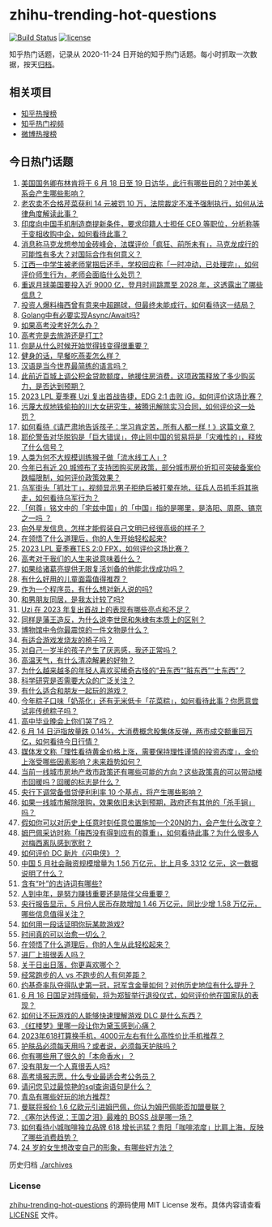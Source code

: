 # zhihu-trending-hot-questions

[![Build Status](https://github.com/justjavac/zhihu-trending-hot-questions/workflows/ci/badge.svg?branch=master)](https://github.com/justjavac/zhihu-trending-hot-questions/actions)
[![license](https://img.shields.io/github/license/justjavac/zhihu-trending-hot-questions)](https://github.com/justjavac/zhihu-trending-hot-questions/blob/master/LICENSE)

知乎热门话题，记录从 2020-11-24
日开始的知乎热门话题。每小时抓取一次数据，按天[归档](./archives)。

## 相关项目

- [知乎热搜榜](https://github.com/justjavac/zhihu-trending-top-search)
- [知乎热门视频](https://github.com/justjavac/zhihu-trending-hot-video)
- [微博热搜榜](https://github.com/justjavac/weibo-trending-hot-search)

## 今日热门话题

<!-- BEGIN -->
<!-- 最后更新时间 Thu Jun 15 2023 04:18:24 GMT+0800 (China Standard Time) -->

1. [美国国务卿布林肯将于 6 月 18 日至 19 日访华，此行有哪些目的？对中美关系会产生哪些影响？](https://www.zhihu.com/question/606641194)
1. [老农卖不合格芹菜获利 14 元被罚 10 万，法院裁定不准予强制执行，如何从法律角度解读此事？](https://www.zhihu.com/question/606519434)
1. [印度向中国手机制造商提新条件，要求印籍人士担任 CEO 等职位，分析称等于变相收购中企，如何看待此事？](https://www.zhihu.com/question/606514618)
1. [消息称马克龙想参加金砖峰会，法媒评价「疯狂、前所未有」，马克龙成行的可能性有多大？对国际合作有何意义？](https://www.zhihu.com/question/606517294)
1. [江西一中学生被老师掌掴后还手，学校回应称「一时冲动，已处理完」，如何评价师生行为，老师会面临什么处罚？](https://www.zhihu.com/question/606355810)
1. [重返月球美国要投入近 9000 亿，登月时间跳票至 2028 年，这透露出了哪些信息？](https://www.zhihu.com/question/606394948)
1. [投资人爆料梅西曾有意来中超踢球，但最终未能成行，如何看待这一结局？](https://www.zhihu.com/question/606640897)
1. [Golang中有必要实现Async/Await吗?](https://www.zhihu.com/question/599106611)
1. [如果高考没考好怎么办？](https://www.zhihu.com/question/605737839)
1. [高考完是去旅游还是打工?](https://www.zhihu.com/question/606485023)
1. [你是从什么时候开始觉得钱变得很重要？](https://www.zhihu.com/question/605958493)
1. [健身的话，早餐吃燕麦怎么样？](https://www.zhihu.com/question/347991282)
1. [汉语是当今世界最简练的语言吗？](https://www.zhihu.com/question/66497764)
1. [此前近百城上调公积金贷款额度，驰援住房消费，这项政策释放了多少购买力，是否达到预期？](https://www.zhihu.com/question/605669289)
1. [2023 LPL 夏季赛 Uzi 复出首战告捷，EDG 2:1 击败 iG，如何评价这场比赛？](https://www.zhihu.com/question/606583572)
1. [污蔑大叔地铁偷拍的川大女研究生，被腾讯解除实习合同，如何评价这一处罚？](https://www.zhihu.com/question/606445517)
1. [如何看待《请严肃地告诉孩子：学习肯定苦，所有人都一样！》这篇文章？](https://www.zhihu.com/question/606593393)
1. [耶伦警告对华脱钩是「巨大错误」，停止同中国的贸易将是「灾难性的」，释放了什么信号？](https://www.zhihu.com/question/606560492)
1. [人类为何不大规模训练猴子做「流水线工人」?](https://www.zhihu.com/question/597376599)
1. [今年已有近 20 城颁布了支持团购买房政策，部分城市房价折扣可突破备案价跌幅限制，如何评价政策效果？](https://www.zhihu.com/question/605669004)
1. [乌军街头「抓壮丁」，视频显示男子拒绝后被打晕在地，征兵人员抓手将其拖走，如何看待乌军行为？](https://www.zhihu.com/question/606382302)
1. [「何尊」铭文中的「宅兹中国」的「中国」指的是哪里，是洛阳、周原、镐京之一吗 ？](https://www.zhihu.com/question/282510614)
1. [向外星发信息，怎样才能假装自己文明已经很高级的样子？](https://www.zhihu.com/question/26109945)
1. [在领悟了什么道理后，你的人生开始轻松起来?](https://www.zhihu.com/question/605994430)
1. [2023 LPL 夏季赛TES 2:0 FPX，如何评价这场比赛？](https://www.zhihu.com/question/606636745)
1. [高考对于我们的人生来说意味着什么？](https://www.zhihu.com/question/606333041)
1. [如果给诸葛亮提供无限复活刘备的他能北伐成功吗？](https://www.zhihu.com/question/411928612)
1. [有什么好用的儿童面霜值得推荐？](https://www.zhihu.com/question/367853665)
1. [作为一个程序员，有什么想对新人说的吗?](https://www.zhihu.com/question/395697646)
1. [和男朋友同居，是我太计较了吗?](https://www.zhihu.com/question/606007032)
1. [Uzi 在 2023 年复出首战上的表现有哪些亮点和不足？](https://www.zhihu.com/question/606633235)
1. [同样是藩王造反，为什么说李世民和朱棣有本质上的区别？](https://www.zhihu.com/question/600701641)
1. [博物馆中令你最震惊的一件文物是什么？](https://www.zhihu.com/question/495456125)
1. [有适合游戏发烧友的椅子吗？](https://www.zhihu.com/question/605153911)
1. [对自己一岁半的孩子产生了厌恶感，我还正常吗？](https://www.zhihu.com/question/606034442)
1. [高温天气，有什么清凉解暑的好物？](https://www.zhihu.com/question/543078111)
1. [为什么越来越多的年轻人喜欢买稀奇古怪的“丑东西”“脏东西”“土东西”？](https://www.zhihu.com/question/606407983)
1. [科学研究是否需要大众的广泛关注？](https://www.zhihu.com/question/338661129)
1. [有什么适合和朋友一起玩的游戏？](https://www.zhihu.com/question/606364821)
1. [今年粽子口味「奶茶化」还有无米低卡「花菜粽」，如何看待此事？你愿意尝试非传统粽子吗？](https://www.zhihu.com/question/606587455)
1. [高中毕业晚会上你们哭了吗？](https://www.zhihu.com/question/333367600)
1. [6 月 14 日沪指放量跌 0.14%，大消费概念股集体反弹，两市成交额重回万亿，如何看待今日行情？](https://www.zhihu.com/question/606520756)
1. [媒体发文称「理性看待黄金价格上涨，需要保持理性谨慎的投资态度」，金价上涨受哪些因素影响？未来趋势如何？](https://www.zhihu.com/question/606505681)
1. [当前一线城市房地产救市政策还有哪些可能的方向？这些政策真的可以带动楼市回暖吗？回暖的标志是什么？](https://www.zhihu.com/question/605671170)
1. [央行下调常备借贷便利利率 10 个基点，将产生哪些影响？](https://www.zhihu.com/question/606450228)
1. [如果一线城市解除限购，效果依旧未达到预期，政府还有其他的「杀手锏」吗？](https://www.zhihu.com/question/605671535)
1. [假如你可以对历史上任意时刻任意位置施加一个20N的力，会产生什么改变？](https://www.zhihu.com/question/606039811)
1. [姆巴佩采访时称「梅西没有得到应有的尊重」，如何看待此事？为什么很多人对梅西离队感到宽慰？](https://www.zhihu.com/question/606541357)
1. [如何评价 DC 新片《闪电侠》？](https://www.zhihu.com/question/598042943)
1. [中国 5 月社会融资规模增量为 1.56 万亿元，比上月多 3312 亿元，这一数据说明了什么？](https://www.zhihu.com/question/606375297)
1. [含有“叶”的古诗词有哪些?](https://www.zhihu.com/question/606516288)
1. [人到中年，是努力赚钱重要还是陪伴父母重要？](https://www.zhihu.com/question/598077018)
1. [央行报告显示，5 月份人民币存款增加 1.46 万亿元，同比少增 1.58 万亿元，哪些信息值得关注？](https://www.zhihu.com/question/606376740)
1. [如何用一段话证明你玩某款游戏?](https://www.zhihu.com/question/605366291)
1. [时间真的可以治愈一切么？](https://www.zhihu.com/question/604621748)
1. [在领悟了什么道理后，你的人生从此轻松起来？](https://www.zhihu.com/question/604775983)
1. [进厂上班很丢人吗？](https://www.zhihu.com/question/605924106)
1. [关于日出日落，你更喜欢哪个？](https://www.zhihu.com/question/597102484)
1. [经常跑步的人 vs 不跑步的人有何差距？](https://www.zhihu.com/question/604007321)
1. [约基奇率队夺得队史第一冠，冠军含金量如何？对他历史地位有什么提升？](https://www.zhihu.com/question/606339135)
1. [6 月 16 日国足对阵缅甸，将为郑智举行退役仪式，如何评价他在国家队的表现？](https://www.zhihu.com/question/606133754)
1. [如何让不玩游戏的人能够快速理解游戏 DLC 是什么东西？](https://www.zhihu.com/question/606170703)
1. [《红楼梦》里哪一段让你为黛玉感到心痛？](https://www.zhihu.com/question/605462345)
1. [2023年618打算换手机，4000元左右有什么高性价比手机推荐？](https://www.zhihu.com/question/600444543)
1. [护肤品必须每天用吗？或者说，必须每天护肤吗？](https://www.zhihu.com/question/599657846)
1. [你有哪些用了很久的「本命香水」？](https://www.zhihu.com/question/602677157)
1. [没有朋友一个人真很丢人吗?](https://www.zhihu.com/question/606351361)
1. [高考填报志愿，什么专业最适合考公务员？](https://www.zhihu.com/question/606066939)
1. [请问您见过最惊艳的sql查询语句是什么？](https://www.zhihu.com/question/384673958)
1. [青岛有哪些好玩的地方推荐?](https://www.zhihu.com/question/602956153)
1. [曼联将报价 1.6 亿欧元引进姆巴佩，你认为姆巴佩能否加盟曼联？](https://www.zhihu.com/question/606335262)
1. [《塞尔达传说：王国之泪》最难的 BOSS 战是哪一场？](https://www.zhihu.com/question/601274448)
1. [如何看待小城咖啡独立品牌 618 增长迅猛？贵阳「咖啡浓度」比肩上海，反映了哪些消费趋势？](https://www.zhihu.com/question/606321595)
1. [24 岁的女生想改变自己的形象，有哪些好方法？](https://www.zhihu.com/question/604422370)

<!-- END -->

历史归档 [./archives](./archives)

### License

[zhihu-trending-hot-questions](https://github.com/justjavac/zhihu-trending-hot-questions)
的源码使用 MIT License 发布。具体内容请查看 [LICENSE](./LICENSE) 文件。
